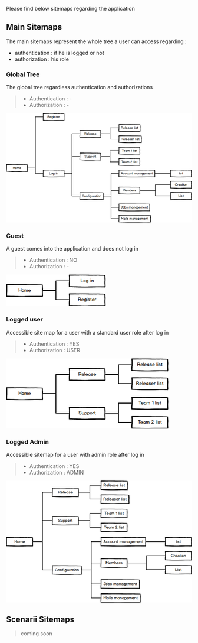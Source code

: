 Please find below sitemaps regarding the application

## Main Sitemaps
The main sitemaps represent the whole tree a user can access regarding :
- authentication : if he is logged or not
- authorization : his role

### Global Tree
The global tree regardless authentication and authorizations
> - Authentication : -
> - Authorization : -

![](https://github.com/Vilth83/sprint-planner/blob/master/project-resources/sitemaps/sitemap.png)

### Guest
A guest comes into the application and does not log in
> - Authentication : NO
> - Authorization : -

![](https://github.com/Vilth83/sprint-planner/blob/master/project-resources/sitemaps/guest%20sitemap.png)

### Logged user
Accessible site map for a user with a standard user role after log in
> - Authentication : YES
> - Authorization : USER

![](https://github.com/Vilth83/sprint-planner/blob/master/project-resources/sitemaps/logged%20in%20user%20sitemap.png)

### Logged Admin
Accessible sitemap for a user with admin role after log in
> - Authentication : YES
> - Authorization : ADMIN

![](https://github.com/Vilth83/sprint-planner/blob/master/project-resources/sitemaps/logged%20in%20admin%20sitemap.png)

## Scenarii Sitemaps

> coming soon


